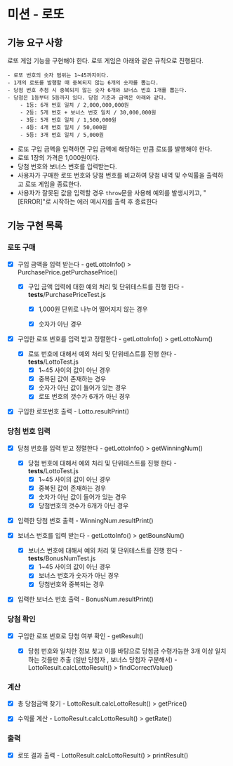 # 미션 - 로또

## 기능 요구 사항

로또 게임 기능을 구현해야 한다. 로또 게임은 아래와 같은 규칙으로 진행된다.

```
- 로또 번호의 숫자 범위는 1~45까지이다.
- 1개의 로또를 발행할 때 중복되지 않는 6개의 숫자를 뽑는다.
- 당첨 번호 추첨 시 중복되지 않는 숫자 6개와 보너스 번호 1개를 뽑는다.
- 당첨은 1등부터 5등까지 있다. 당첨 기준과 금액은 아래와 같다.
    - 1등: 6개 번호 일치 / 2,000,000,000원
    - 2등: 5개 번호 + 보너스 번호 일치 / 30,000,000원
    - 3등: 5개 번호 일치 / 1,500,000원
    - 4등: 4개 번호 일치 / 50,000원
    - 5등: 3개 번호 일치 / 5,000원
```

- 로또 구입 금액을 입력하면 구입 금액에 해당하는 만큼 로또를 발행해야 한다.
- 로또 1장의 가격은 1,000원이다.
- 당첨 번호와 보너스 번호를 입력받는다.
- 사용자가 구매한 로또 번호와 당첨 번호를 비교하여 당첨 내역 및 수익률을 출력하고 로또 게임을 종료한다.
- 사용자가 잘못된 값을 입력할 경우 `throw`문을 사용해 예외를 발생시키고, "[ERROR]"로 시작하는 에러 메시지를 출력 후 종료한다


## 기능 구현 목록

### 로또 구매

- [x] 구입 금액을 입력 받는다  - getLottoInfo() > PurchasePrice.getPurchasePrice()
    - [x] 구입 금액 입력에 대한 예외 처리 및 단위테스트를 진행 한다  - __tests__/PurchasePriceTest.js
        - [x] 1,000원 단위로 나누어 떨어지지 않는 경우
        - [x] 숫자가 아닌 경우


- [x] 구입한 로또 번호를 입력 받고 정렬한다 - getLottoInfo() > getLottoNum()
    - [x] 로또 번호에 대해서 예외 처리 및 단위테스트를 진행 한다 - __tests__/LottoTest.js
        - [x] 1~45 사이의 값이 아닌 경우
        - [x] 중복된 값이 존재하는 경우
        - [x] 숫자가 아닌 값이 들어가 있는 경우
        - [x] 로또 번호의 갯수가 6개가 아닌 경우
- [x] 구입한 로또번호 출력 -  Lotto.resultPrint()



### 당첨 번호 입력

- [x] 당첨 번호를 입력 받고 정렬한다 - getLottoInfo() > getWinningNum()
    - [x]  당첨 번호에 대해서 예외 처리 및 단위테스트를 진행 한다 - __tests__/LottoTest.js
        - [x] 1~45 사이의 값이 아닌 경우
        - [x] 중복된 값이 존재하는 경우
        - [x] 숫자가 아닌 값이 들어가 있는 경우
        - [x] 당첨번호의 갯수가 6개가 아닌 경우
- [x] 입력한 당첨 번호 출력 - WinningNum.resultPrint()

- [x] 보너스 번호를 입력 받는다 - getLottoInfo() > getBounsNum()
    - [x] 보너스 번호에 대해서 예외 처리 및 단위테스트를 진행 한다 - __tests__/BonusNumTest.js
        - [x] 1~45 사이의 값이 아닌 경우
        - [x] 보너스 번호가 숫자가 아닌 경우
        - [x] 당첨번호와 중복되는 경우
- [x] 입력한 보너스 번호 출력 - BonusNum.resultPrint()


### 당첨 확인

- [x] 구입한 로또 번호로 당첨 여부 확인 - getResult()
    - [x] 당첨 번호와 일치한 정보 찾고 이를 바탕으로 당첨금 수령가능한 3개 이상 일치하는 것들만 추출 (일반 당첨자 , 보너스 당첨자 구분해서) - LottoResult.calcLottoResult() > findCorrectValue()


### 계산

- [x] 총 당첨금액 찾기 - LottoResult.calcLottoResult() > getPrice()

- [x] 수익률 계산 - LottoResult.calcLottoResult() > getRate()


### 출력

- [x] 로또 결과 출력 - LottoResult.calcLottoResult() > printResult()
